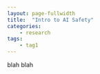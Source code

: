 ```yaml
---
layout: page-fullwidth
title:  "Intro to AI Safety"
categories:
    - research
tags:
    - tag1
---
```

blah blah
